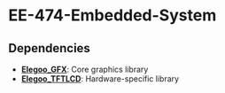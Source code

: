 # EE-474-Embedded-System
## Dependencies
- [**Elegoo_GFX**](https://class.ece.uw.edu/474/peckol/doc/TFT-Display/Install%20libraries/Elegoo_GFX/): Core graphics library
- [**Elegoo_TFTLCD**](https://class.ece.uw.edu/474/peckol/doc/TFT-Display/Install%20libraries/Elegoo_TFTLCD/): Hardware-specific library
